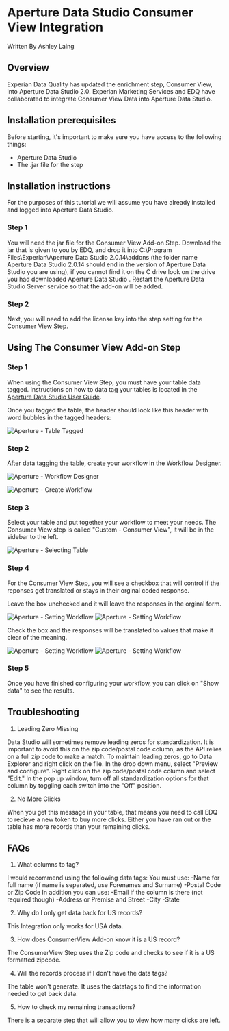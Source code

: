 # Aperture Data Studio Consumer View Integration
Written By Ashley Laing

## Overview

Experian Data Quality has updated the enrichment step, Consumer View, into Aperture Data Studio 2.0. Experian Marketing Services and EDQ have collaborated to integrate Consumer View Data into Aperture Data Studio.

## Installation prerequisites
Before starting, it's important to make sure you have access to the following
things:

* Aperture Data Studio
* The .jar file for the step

## Installation instructions

For the purposes of this tutorial we will assume you have already installed and logged into Aperture Data Studio.

### Step 1
You will need the jar file for the Consumer View Add-on Step. Download the jar that is given to you by EDQ, and drop it into C:\Program Files\Experian\Aperture Data Studio 2.0.14\addons (the folder name Aperture Data Studio 2.0.14 should end in the version of Aperture Data Studio you are using), if you cannot find it on the C drive look on the drive you had downloaded Aperture Data Studio . Restart the Aperture Data Studio Server service so that the add-on will be added.

### Step 2
Next, you will need to add the license key into the step setting for the Consumer View Step.

## Using The Consumer View Add-on Step

### Step 1
When using the Consumer View Step, you must have your table data tagged.
Instructions on how to data tag your tables is located in the [Aperture Data Studio User Guide](https://www.edq.com/documentation/aperture-data-studio/user-guide/#data-tagging).

Once you tagged the table, the header should look like this header with word bubbles in the tagged headers:

![Aperture - Table Tagged](media/cv-taggedHeader.PNG)

### Step 2
After data tagging the table, create your workflow in the Workflow Designer.

![Aperture - Workflow Designer](media/cv-glossary.PNG)

![Aperture - Create Workflow](media/cv-createWF.PNG)

### Step 3
Select your table and put together your workflow to meet your needs.
The Consumer View step is called "Custom - Consumer View", it will be in the sidebar to the left.

![Aperture - Selecting Table](media/cv_table.PNG)

### Step 4
For the Consumer View Step, you will see a checkbox that will control if the reponses get translated or stays in their orginal coded response.

Leave the box unchecked and it will leave the responses in the orginal form.

![Aperture - Setting Workflow](media/cv_noTranslation.PNG)
![Aperture - Setting Workflow](media/cv_codeResponses.PNG)

Check the box and the responses will be translated to values that make it clear of the meaning.

![Aperture - Setting Workflow](media/cv_translation.PNG)
![Aperture - Setting Workflow](media/cv_humanResponses.PNG)

### Step 5
Once you have finished configuring your workflow, you can click on "Show data" to see the results.

## Troubleshooting

1. Leading Zero Missing

Data Studio will sometimes remove leading zeros for standardization. It is important to avoid this on the zip code/postal code column, as the API relies on a full zip code to make a match. To maintain leading zeros, go to Data Explorer and right click on the file. In the drop down menu, select "Preview and configure". Right click on the zip code/postal code column and select "Edit." In the pop up window, turn off all standardization options for that column by toggling each switch into the "Off" position.

2. No More Clicks

When you get this message in your table, that means you need to call EDQ to recieve a new token to buy more clicks. Either you have ran out or the table has more records than your remaining clicks.

## FAQs

1. What columns to tag?

I would recommend using the following data tags:
    You must use:
        -Name for full name (if name is separated, use Forenames and Surname)
        -Postal Code or Zip Code
    In addition you can use:
        -Email if the column is there (not required though)
        -Address or Premise and Street
        -City
        -State

2. Why do I only get data back for US records?

This Integration only works for USA data.

3. How does ConsumerView Add-on know it is a US record?

The ConsumerView Step uses the Zip code and checks to see if it is a US formatted zipcode.

4. Will the records process if I don't have the data tags?

The table won't generate. It uses the datatags to find the information needed to get back data. 

5. How to check my remaining transactions?

There is a separate step that will allow you to view how many clicks are left.